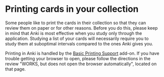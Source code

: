 # Printing cards in your collection

Some people like to print the cards in their collection so that they can review them on paper or for other reasons. Before you do this, please keep in mind that Anki is most effective when you study only through the application. Studying a list of your cards will necessarily require you to study them at suboptimal intervals compared to the ones Anki gives you.

Printing in Anki is handled by the [Basic Printing Support](https://ankiweb.net/shared/info/1025789669) add-on. If you have trouble getting your browser to open, please follow the directions in the review "WORKS, but does not open the browser automatically", located on that page.